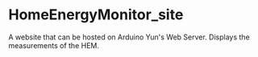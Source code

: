 # HomeEnergyMonitor_site
A website that can be hosted on Arduino Yun's Web Server. Displays the measurements of the HEM.
